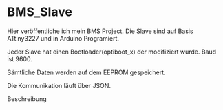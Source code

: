 # BMS_Slave
Hier veröffentliche ich mein BMS Project. Die Slave sind auf Basis ATtiny3227 und in Arduino Programiert.

Jeder Slave hat einen Bootloader(optiboot_x) der modifiziert wurde. Baud ist 9600.

Sämtliche Daten werden auf dem EEPROM gespeichert.

Die Kommunikation läuft über JSON.

Beschreibung 
